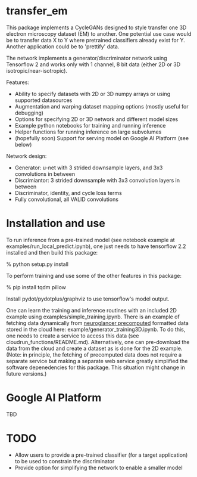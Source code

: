# transfer\_em

This package implements a CycleGANs designed to style transfer one 3D electron microscopy
dataset (EM) to another.  One potential use case would be to transfer data X to Y where
pretrained classifiers already exist for Y.  Another application could be to 'prettify'
data.

The network implements a generator/discriminator network using Tensorflow 2 and works
only with 1 channel, 8 bit data (either 2D or 3D isotropic/near-isotropic).

Features:

* Ability to specify datasets with 2D or 3D numpy arrays or using supported
datasources
* Augmentation and warping dataset mapping options (mostly useful for debugging)
* Options for specifying 2D or 3D network and different model sizes
* Example python notebooks for training and running inference
* Helper functions for running inference on large subvolumes
* (hopefully soon) Support for serving model on Google AI Platform (see below)

Network design:

* Generator: u-net with 3 strided downsample layers, and 3x3 convolutions in between
* Discrimiantor: 3 strided downsample with 3x3 convolution layers in between
* Discriminator, identity, and cycle loss terms
* Fully convolutional, all VALID convolutions

# Installation and use

To run inference from a pre-trained model (see notebook example at examples/run_local_predict.ipynb),
one just needs to have tensorflow 2.2 installed and then build this package:

% python setup.py install

To perform training and use some of the other features in this package:

% pip install tqdm pillow

Install pydot/pydotplus/graphviz to use tensorflow's model output.

One can learn the training and inference routines with an included 2D example using
examples/simple_training.ipynb.  There is an example of fetching data dynamically
from [neuroglancer precomputed](https://github.com/google/neuroglancer/tree/master/src/neuroglancer/datasource/precomputed) formatted data stored in the cloud here: example/generator_training3D.ipynb.
To do this, one needs to create a service to access this data (see cloudrun_functions/README.md).
Alternatively, one can pre-download the data from the cloud and create a dataset as is
done for the 2D example.  (Note: in principle, the fetching of precomputed data does not
require a separate service but making a separate web service greatly simplified the software
depenedencies for this package.  This situation might change in future versions.)


# Google AI Platform

TBD


# TODO

* Allow users to provide a pre-trained classifier (for a target application) to be
used to constrain the discriminator
* Provide option for simplifying the network to enable a smaller model

